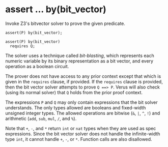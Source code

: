 # assert ... by(bit_vector)

Invoke Z3's bitvector solver to prove the given predicate.

```
assert(P) by(bit_vector);
```

```
assert(P) by(bit_vector)
  requires Q;
```

The solver uses a technique called _bit-blasting_, which represents each numeric variable
by its binary representation as a bit vector, and every operation as a boolean circuit.

The prover does not have access to any prior context except that which is given in
the `requires` clause, if provided. If the `requires` clause is provided, then the
bit vector solver attempts to prove `Q ==> P`. Verus will also check (using its normal solver)
that `Q` holds from the prior proof context.

The expressions `P` and `Q` may only contain expressions that the bit solver understands.
The only types allowed are booleans and fixed-width unsigned integer types.
The allowed operations are bitwise (`&`, `|`, `^`, `!`) and arithmetic
(`add`, `sub`, `mul`, `/`, and `%`).

Note that `+`, `-`, and `*` return `int` or `nat` types when they are used as spec expressions.
Since the bit vector solver does not handle the infinite-width type `int`, it cannot
handle `+`, `-`, or `*`.
Function calls are also disallowed.
